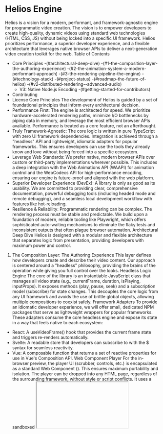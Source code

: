 # Helios Engine

Helios is a vision for a modern, performant, and framework-agnostic engine for programmatic video creation.
The vision is to empower developers to create high-quality, dynamic videos using standard web technologies (HTML, CSS, JS) without being locked into a specific UI framework. Helios prioritizes performance, a superior developer experience, and a flexible architecture that leverages native browser APIs to deliver a next-generation video creation toolkit for the web.
Table of Contents
 * Core Principles
   -(#architectural-deep-dive)
   -(#1-the-composition-layer-the-authoring-experience)
   -(#2-the-animation-system-a-modern-performant-approach)
   -(#3-the-rendering-pipeline-the-engine)
   -(#technology-stack)
   -(#project-status)
   -(#roadmap-the-future-of-helios)
   -(#v2-distributed-rendering--advanced-audio)
   * V3: Native Node.js Encoding
     -(#getting-started-for-contributors)
 * Contributing
 * License
Core Principles
The development of Helios is guided by a set of foundational principles that inform every architectural decision.
 * Performance First: The engine is architected for speed. We prioritize hardware-accelerated rendering paths, minimize I/O bottlenecks by piping data in memory, and leverage the most efficient browser APIs available. Performance is treated as a core feature, not an afterthought.
 * Truly Framework-Agnostic: The core logic is written in pure TypeScript with zero UI framework dependencies. Integration is achieved through a "headless" API and lightweight, idiomatic adapters for popular frameworks. This ensures developers can use the tools they already know and love without being forced into a specific ecosystem.
 * Leverage Web Standards: We prefer native, modern browser APIs over custom or third-party implementations wherever possible. This includes a deep integration with the Web Animations API (WAAPI) for animation control and the WebCodecs API for high-performance encoding, ensuring our engine is future-proof and aligned with the web platform.
 * Superior Developer Experience (DevEx): A library is only as good as its usability. We are committed to providing clear, comprehensive documentation, powerful debugging tools (including headed mode and remote debugging), and a seamless local development workflow with features like hot-reloading.
 * Resilience & Reliability: Programmatic rendering can be complex. The rendering process must be stable and predictable. We build upon a foundation of modern, reliable tooling like Playwright, which offers sophisticated auto-waiting mechanisms to eliminate the flaky tests and inconsistent outputs that often plague browser automation.
Architectural Deep Dive
Helios is designed with a modular and flexible architecture that separates logic from presentation, providing developers with maximum power and control.
1. The Composition Layer: The Authoring Experience
This layer defines how developers create and describe their video content. Our approach is centered around a "headless" philosophy, providing the brains of the operation while giving you full control over the looks.
Headless Logic Engine
The core of the library is an instantiable JavaScript class that manages all video state (e.g., currentFrame, duration, isPlaying, inputProps). It exposes methods (play, pause, seek) and a subscription model (subscribe) for state changes. This decouples the core logic from any UI framework and avoids the use of brittle global objects, allowing multiple compositions to coexist safely.
Framework Adapters
To provide an idiomatic developer experience, we will offer small, dedicated NPM packages that serve as lightweight wrappers for popular frameworks. These adapters consume the core headless engine and expose its state in a way that feels native to each ecosystem:
 * React: A useVideoFrame() hook that provides the current frame state and triggers re-renders automatically.
 * Svelte: A readable store that developers can subscribe to with the $ syntax for seamless reactivity.
 * Vue: A composable function that returns a set of reactive properties for use in Vue's Composition API.
Web Component Player
For the in-browser preview, the player UI (scrubber, controls, etc.) is encapsulated as a standard Web Component (<helios-player>). This ensures maximum portability and isolation. The player can be dropped into any HTML page, regardless of the surrounding framework, without style or script conflicts. It uses a sandboxed <iframe> internally to render the user's composition, providing a clean and isolated environment for a true WYSIWYG preview.
2. The Animation System: A Modern, Performant Approach
Instead of inefficiently re-running user JavaScript on every single frame, Helios leverages the browser's native Web Animations API (WAAPI) for a more declarative and performant animation model.
 * How it Works: Developers define their animations using standard, declarative web technologies like CSS @keyframes or the element.animate() JavaScript method. The Helios engine then programmatically controls the animation's master timeline by setting document.timeline.currentTime to the precise time corresponding to the current frame.
 * The Advantages:
   * Performance: This approach offloads the heavy lifting of calculating interpolated values for all animated properties to the browser's own highly-optimized animation engine, which can often run off the main thread.
   * Decoupling: It fundamentally separates the animation definition from the rendering loop. The developer defines the animation once, and the library's loop performs only one simple operation per frame.
   * Familiarity: It allows developers to use the full power of the web platform with an API that is already a web standard, making the composition code cleaner and more portable.
3. The Rendering Pipeline: The Engine
The server-side engine transforms a composition into a final video file. It features a powerful dual-path architecture to select the most efficient rendering strategy based on the nature of the composition.
Path 1: Canvas-to-Video (High-Performance & Preferred)
 * Use Case: Compositions that render exclusively to an HTML <canvas> element. This is ideal for content created with WebGL (e.g., Three.js), 2D graphics libraries (e.g., Pixi.js), or the native Canvas2D API.
 * Technology: This path uses the modern WebCodecs API to directly and efficiently encode canvas frames into video chunks. This process is hardware-accelerated where available and completely bypasses the overhead of rendering a full DOM and taking a screenshot, resulting in significant speed gains.
Path 2: DOM-to-Video (Versatile)
 * Use Case: Compositions that rely on the standard DOM, including HTML elements, CSS styling, and SVG graphics.
 * Technology: This path uses Playwright to launch a headless browser, render the full DOM for each frame, and capture a screenshot. This provides broad compatibility for any content that can be rendered in a web browser.
GPU Acceleration: A Foundational Requirement
For Helios, GPU acceleration is not an optional tweak but a mandatory, foundational requirement for competitive performance. By default, headless browsers often fall back to slow, CPU-based software rendering.
 * Implementation: We will ship with optimized launch flags to enable hardware acceleration across different platforms (Linux, macOS, Windows).
 * Diagnostics: To combat the common friction of environment configuration, the library will include a built-in diagnostic tool (helios.diagnose()) that programmatically checks chrome://gpu to verify that hardware acceleration is active and warns the user with helpful guidance if it is not.
Video & Audio Encoding with FFmpeg
All rendering paths feed their output into FFmpeg, the industry-standard tool for video manipulation.
 * Direct Execution: We spawn FFmpeg directly as a child process from Node.js. This is a more stable and future-proof approach than relying on third-party JavaScript wrappers, which can become outdated or introduce an unnecessary layer of abstraction.
 * Performance Optimization: To minimize disk I/O, which can be a major bottleneck, the engine pipes image data (as buffers) directly from the browser to FFmpeg's stdin, avoiding the need to write thousands of temporary frame files to disk.
Technology Stack
 * Browser Automation: Playwright - Chosen for its superior resilience (auto-waiting), native cross-browser support (Chromium, Firefox, WebKit), and modern API.
 * Video Encoding: FFmpeg - Invoked directly via child_process.spawn for maximum control, stability, and performance.
 * Core Language: TypeScript - For type safety, improved developer experience, and a more maintainable codebase.
 * Bundling: Vite / Rollup - Modern, fast, and optimized for building libraries.
Project Status
Alpha: This project is in the early stages of development. The architecture is defined, but the API is subject to change. We are actively seeking contributors to help shape the future of the project!
Roadmap: The Future of Helios
Our vision extends beyond the initial release. Here are some of our future goals:
V2: Distributed Rendering & Advanced Audio
 * Distributed Rendering: We will implement a scalable, serverless rendering model inspired by Remotion Lambda. The architecture will split a video into chunks and render them in parallel on platforms like AWS Lambda and Google Cloud Run.
   * Critical Detail: The final merge step will use FFmpeg's concat demuxer. This is the only method that can losslessly stitch MP4 chunks without a costly and quality-degrading re-encode, which is essential for a fast and efficient distributed workflow.
 * Advanced Audio Engine: We plan to integrate a more sophisticated audio processing library (e.g., Tone.js) for creating generative audio and applying real-time effects programmatically.
V3: Native Node.js Encoding
For the ultimate in performance, we will investigate replacing the spawned FFmpeg process with a library like beamcoder. This would provide direct Node.js bindings to FFmpeg's underlying C libraries, allowing for in-process encoding and eliminating the overhead of process spawning, albeit at the cost of increased build complexity.
Getting Started (for Contributors)
We are excited to have you contribute! Here’s how to get your development environment set up.
 * Fork & Clone: Fork the repository and clone it to your local machine.
   git clone https://github.com/your-username/helios-engine.git
cd helios-engine

 * Install Dependencies: Navigate to the project root and run:
   npm install

 * Build the Library: To run a one-time build of the library, use:
   npm run build

   For a development server that watches for changes and enables hot-reloading, use:
   npm run dev

Contributing
Contributions are what make the open-source community such an amazing place to learn, inspire, and create. Any contributions you make are greatly appreciated.
Please read our CONTRIBUTING.md for details on our code of conduct and the process for submitting pull requests to us.
How to Contribute
 * Find an Issue: Look for existing issues or create your own to discuss a new feature or bug.
 * Fork the Project: Create your own fork of the project to work on.
 * Create a Branch: git checkout -b feature/AmazingFeature
 * Commit Your Changes: git commit -m 'Add some AmazingFeature'
 * Push to the Branch: git push origin feature/AmazingFeature
 * Open a Pull Request: Create a pull request with a clear description of your changes, linking it to the relevant issue.
License
Distributed under the MIT License. See LICENSE for more information.
